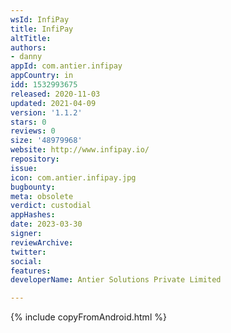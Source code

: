 ```yaml
---
wsId: InfiPay
title: InfiPay
altTitle: 
authors:
- danny
appId: com.antier.infipay
appCountry: in
idd: 1532993675
released: 2020-11-03
updated: 2021-04-09
version: '1.1.2'
stars: 0
reviews: 0
size: '48979968'
website: http://www.infipay.io/
repository: 
issue: 
icon: com.antier.infipay.jpg
bugbounty: 
meta: obsolete
verdict: custodial
appHashes: 
date: 2023-03-30
signer: 
reviewArchive: 
twitter: 
social: 
features: 
developerName: Antier Solutions Private Limited

---
```


{% include copyFromAndroid.html %}
